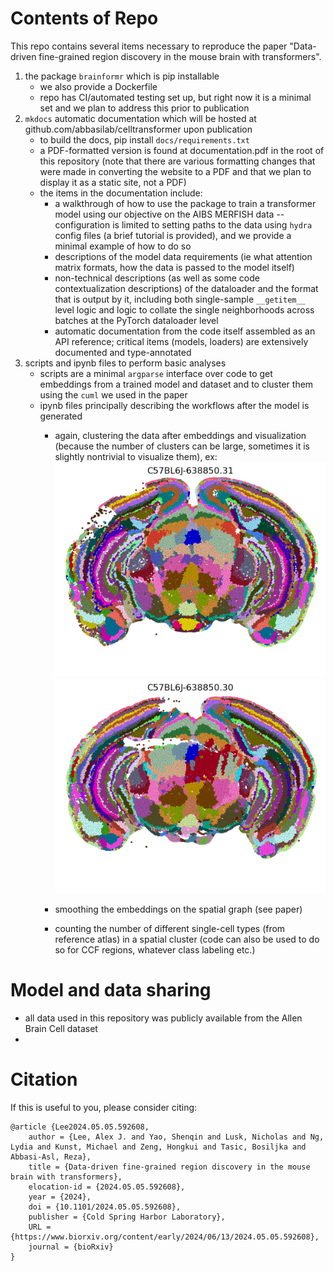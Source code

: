 # Contents of Repo
This repo contains several items necessary to reproduce the paper 
"Data-driven fine-grained region discovery in the mouse brain with transformers".

1. the package `brainformr` which is pip installable
	- we also provide a Dockerfile
	- repo has CI/automated testing set up, but right now it is a minimal set and we plan to address this prior to publication
2. `mkdocs` automatic documentation which will be hosted at github.com/abbasilab/celltransformer upon publication
	- to build the docs, pip install `docs/requirements.txt`
	- a PDF-formatted version is found at documentation.pdf in the root of this repository (note that there are various formatting changes that were made in converting the website to a PDF and that we plan to display it as a static site, not a PDF)
	- the items in the documentation include:
		* a walkthrough of how to use the package to train a transformer model using our objective on the AIBS MERFISH data -- configuration is limited to setting paths to the data using `hydra` config files (a brief tutorial is provided), and we provide a minimal example of how to do so
		* descriptions of the model data requirements (ie what attention matrix formats, how the data is passed to the model itself)
		* non-technical descriptions (as well as some code contextualization descriptions) of the dataloader and the format that is output by it, including both single-sample `__getitem__` level logic and logic to collate the single neighborhoods across batches at the PyTorch dataloader level
		* automatic documentation from the code itself assembled as an API reference; critical items (models, loaders) are extensively documented and type-annotated
3. scripts and ipynb files to perform basic analyses 
	- scripts are a minimal `argparse` interface over code to get embeddings from a trained model and dataset and to cluster them using the `cuml` we used in the paper
	- ipynb files principally describing the workflows after the model is generated 
		- again, clustering the data after embeddings and visualization (because the number of clusters can be large, sometimes it is slightly nontrivial to visualize them), ex:
		![](docs/_static/slice-31.png)
		![](docs/_static/slice_30.png)

		- smoothing the embeddings on the spatial graph (see paper)
		- counting the number of different single-cell types (from reference atlas) in a spatial cluster (code can also be used to do so for CCF regions, whatever class labeling etc.)

# Model and data sharing

* all data used in this repository was publicly available from the Allen Brain Cell dataset
* 
# Citation

If this is useful to you, please consider citing: 

```
@article {Lee2024.05.05.592608,
	author = {Lee, Alex J. and Yao, Shenqin and Lusk, Nicholas and Ng, Lydia and Kunst, Michael and Zeng, Hongkui and Tasic, Bosiljka and Abbasi-Asl, Reza},
	title = {Data-driven fine-grained region discovery in the mouse brain with transformers},
	elocation-id = {2024.05.05.592608},
	year = {2024},
	doi = {10.1101/2024.05.05.592608},
	publisher = {Cold Spring Harbor Laboratory},
	URL = {https://www.biorxiv.org/content/early/2024/06/13/2024.05.05.592608},
	journal = {bioRxiv}
}
```
